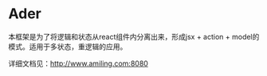 # Ader

本框架是为了将逻辑和状态从react组件内分离出来，形成jsx + action + model的模式。适用于多状态，重逻辑的应用。

详细文档见：http://www.amiling.com:8080